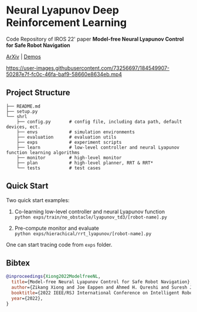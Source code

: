 # Neural Lyapunov Deep Reinforcement Learning
Code Repository of IROS 22' paper **Model-free Neural Lyapunov Control for Safe Robot Navigation**

[ArXiv](https://arxiv.org/abs/2203.01190) | [Demos](https://sites.google.com/view/mf-nlc)  



https://user-images.githubusercontent.com/73256697/184549907-50287e7f-fc0c-46fa-baf9-58660e8634eb.mp4


## Project Structure

```
├── README.md
├── setup.py
└── shrl
    ├── config.py       # config file, including data path, default devices, ect. 
    ├── envs            # simulation environments
    ├── evaluation      # evaluation utils
    ├── exps            # experiment scripts
    ├── learn           # low-level controller and neural Lyapunov function learning algorithms
    ├── monitor         # high-level monitor
    ├── plan            # high-level planner, RRT & RRT*
    └── tests           # test cases
```

## Quick Start
Two quick start examples:

1. Co-learning low-level controller and neural Lyapunov function  
`python exps/train/no_obstacle/lyapunov_td3/[robot-name].py`

2. Pre-compute monitor and evaluate  
`python exps/hierachical/rrt_lyapunov/[robot-name].py`

One can start tracing code from `exps` folder. 

## Bibtex
```bibtex
@inproceedings{Xiong2022ModelfreeNL,
  title={Model-free Neural Lyapunov Control for Safe Robot Navigation},
  author={Zikang Xiong and Joe Eappen and Ahmed H. Qureshi and Suresh Jagannathan},
  booktitle={2022 IEEE/RSJ International Conference on Intelligent Robots and Systems (IROS)},
  year={2022},
}
```
